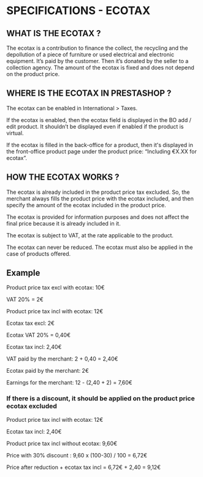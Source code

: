 # SPECIFICATIONS - ECOTAX

## WHAT IS THE ECOTAX ?

The ecotax is a contribution to finance the collect, the recycling and the depollution of a piece of furniture or used electrical and electronic equipment. 
It’s paid by the customer. Then it’s donated by the seller to a collection agency. The amount of the ecotax is fixed and does not depend on the product price.

## WHERE IS THE ECOTAX IN PRESTASHOP ?

The ecotax can be enabled in International > Taxes.

If the ecotax is enabled, then the ecotax field is displayed in the BO add / edit product.
It shouldn’t be displayed even if enabled if the product is virtual. 

If the ecotax is filled in the back-office for a product, then it's displayed in the front-office product page under the product price: “Including €X.XX for ecotax”. 

## HOW THE ECOTAX WORKS ?

The ecotax is already included in the product price tax excluded. So, the merchant always fills the product price with the ecotax included, and then specify the amount of the ecotax included in the product price. 

The ecotax is provided for information purposes and does not affect the final price because it is already included in it.

The ecotax is subject to VAT, at the rate applicable to the product.

The ecotax can never be reduced. The ecotax must also be applied in the case of products offered.

## Example

Product price tax excl with ecotax: 10€

VAT 20% = 2€

Product price tax incl with ecotax: 12€


Ecotax tax excl: 2€

Ecotax VAT 20% = 0,40€

Ecotax tax incl: 2,40€


VAT paid by the merchant: 2 + 0,40 = 2,40€

Ecotax paid by the merchant: 2€

Earnings for the merchant: 12 - (2,40 + 2) = 7,60€

### If there is a discount, it should be applied on the product price ecotax excluded

Product price tax incl with ecotax: 12€

Ecotax tax incl: 2,40€

Product price tax incl without ecotax: 9,60€

Price with 30% discount : 9,60 x (100-30) / 100 = 6,72€

Price after reduction + ecotax tax incl = 6,72€ + 2,40 = 9,12€
